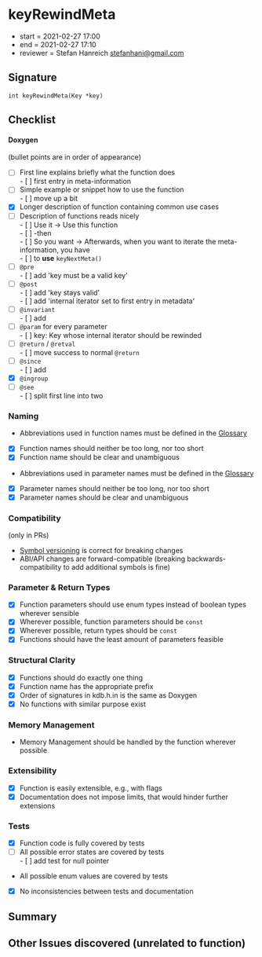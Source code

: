 # keyRewindMeta

- start = 2021-02-27 17:00
- end = 2021-02-27 17:10
- reviewer = Stefan Hanreich <stefanhani@gmail.com>

## Signature

`int keyRewindMeta(Key *key)`

## Checklist

#### Doxygen

(bullet points are in order of appearance)

- [ ] First line explains briefly what the function does  
      - [ ] first entry in meta-information
- [ ] Simple example or snippet how to use the function  
      - [ ] move up a bit
- [x] Longer description of function containing common use cases
- [ ] Description of functions reads nicely  
      - [ ] Use it -> Use this function  
      - [ ] -then  
      - [ ] So you want -> Afterwards, when you want to iterate the meta-information, you have  
      - [ ] to **use** `keyNextMeta()`
- [ ] `@pre`  
      - [ ] add 'key must be a valid key'
- [ ] `@post`  
      - [ ] add 'key stays valid'  
      - [ ] add 'internal iterator set to first entry in metadata'
- [ ] `@invariant`  
      - [ ] add
- [ ] `@param` for every parameter  
      - [ ] key: Key whose internal iterator should be rewinded
- [ ] `@return` / `@retval`  
      - [ ] move success to normal `@return`
- [ ] `@since`  
      - [ ] add
- [x] `@ingroup`
- [ ] `@see`  
      - [ ] split first line into two

### Naming

- Abbreviations used in function names must be defined in the
      [Glossary](/doc/help/elektra-glossary.md)
- [x] Function names should neither be too long, nor too short
- [x] Function name should be clear and unambiguous
- Abbreviations used in parameter names must be defined in the
      [Glossary](/doc/help/elektra-glossary.md)
- [x] Parameter names should neither be too long, nor too short
- [x] Parameter names should be clear and unambiguous

### Compatibility

(only in PRs)

- [Symbol versioning](/doc/dev/symbol-versioning.md)
      is correct for breaking changes
- ABI/API changes are forward-compatible (breaking backwards-compatibility
      to add additional symbols is fine)

### Parameter & Return Types

- [x] Function parameters should use enum types instead of boolean types
      wherever sensible
- [x] Wherever possible, function parameters should be `const`
- [x] Wherever possible, return types should be `const`
- [x] Functions should have the least amount of parameters feasible

### Structural Clarity

- [x] Functions should do exactly one thing
- [x] Function name has the appropriate prefix
- [x] Order of signatures in kdb.h.in is the same as Doxygen
- [x] No functions with similar purpose exist

### Memory Management

- Memory Management should be handled by the function wherever possible

### Extensibility

- [x] Function is easily extensible, e.g., with flags
- [x] Documentation does not impose limits, that would hinder further extensions

### Tests

- [x] Function code is fully covered by tests
- [ ] All possible error states are covered by tests  
      - [ ] add test for null pointer
- All possible enum values are covered by tests
- [x] No inconsistencies between tests and documentation

## Summary

## Other Issues discovered (unrelated to function)
